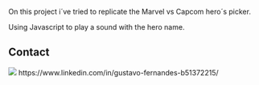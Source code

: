 On this project i´ve tried to replicate the Marvel vs Capcom hero´s picker.

Using Javascript to play a sound with the hero name.


## Contact

<img src="https://img.shields.io/badge/LinkedIn-0077B5?style=for-the-badge&logo=linkedin&logoColor=white" /> 
https://www.linkedin.com/in/gustavo-fernandes-b51372215/
